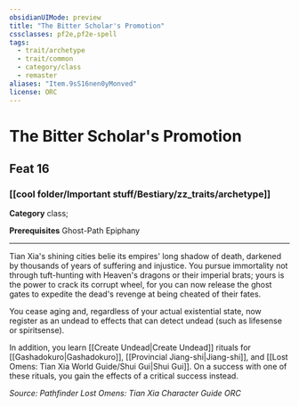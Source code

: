 ```yaml
---
obsidianUIMode: preview
title: "The Bitter Scholar's Promotion"
cssclasses: pf2e,pf2e-spell
tags:
  - trait/archetype
  - trait/common
  - category/class
  - remaster
aliases: "Item.9sS16nen0yMonved"
license: ORC
---
```

# The Bitter Scholar's Promotion
## Feat 16
### [[cool folder/Important stuff/Bestiary/zz_traits/archetype]]

**Category** class; 



**Prerequisites** Ghost-Path Epiphany
* * *
Tian Xia's shining cities belie its empires' long shadow of death, darkened by thousands of years of suffering and injustice. You pursue immortality not through tuft-hunting with Heaven's dragons or their imperial brats; yours is the power to crack its corrupt wheel, for you can now release the ghost gates to expedite the dead's revenge at being cheated of their fates.

You cease aging and, regardless of your actual existential state, now register as an undead to effects that can detect undead (such as lifesense or spiritsense).

In addition, you learn [[Create Undead|Create Undead]] rituals for [[Gashadokuro|Gashadokuro]], [[Provincial Jiang-shi|Jiang-shi]], and [[Lost Omens: Tian Xia World Guide/Shui Gui|Shui Gui]]. On a success with one of these rituals, you gain the effects of a critical success instead.

*Source: Pathfinder Lost Omens: Tian Xia Character Guide*
*ORC*